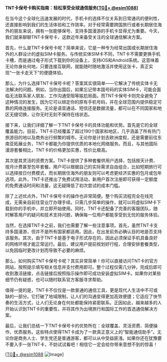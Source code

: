 **TNT卡保号卡购买指南：轻松享受全球通信服务[[TG💪+ @esim1088](https://t.me/s/esim1088)]**

在当今这个全球化迅速发展的时代，手机卡的选择不仅关系到日常通讯的便利性，还直接影响到我们的生活体验和工作效率。对于经常需要跨国旅行或者长期居住海外的朋友来说，拥有一张能够保号、支持多国漫游的手机卡显得尤为重要。今天，我们就来聊聊TNT卡保号卡，这款近年来备受关注的全球通信解决方案。

首先，什么是TNT卡保号卡呢？简单来说，它是一种专为经常出国或长期居住海外的人群设计的虚拟SIM卡服务。与传统实体SIM卡不同，TNT卡不需要更换手机卡槽，而是通过电子形式下载到你的设备上，支持iOS和Android系统。这意味着无论你身处何地，只要连接互联网，就能随时随地激活并使用这张卡，真正实现“一张卡走天下”的便捷体验。

那么，为什么选择TNT卡保号卡呢？答案其实很简单——它解决了传统实体卡无法解决的问题。例如，当你出国后，如果忘记带本国号码的实体SIM卡，可能会面临无法联系家人朋友、工作沟通受阻等尴尬局面。而TNT卡保号卡则完全避免了这种情况的发生，因为它可以绑定你的原有手机号码，并在全球范围内提供稳定可靠的网络连接服务。无论是语音通话、短信还是数据流量，都可以在不同国家和地区无缝切换，让你无时无刻不保持在线状态。

接下来，让我们详细了解一下TNT卡保号卡的具体功能和优势。首先是它的全球覆盖能力。目前，TNT卡已经覆盖了超过190个国家和地区，几乎涵盖了所有热门旅游目的地以及商务出行频繁的城市。无论你是计划去欧洲度假，还是需要前往东南亚拓展业务，TNT卡都能为你提供优质的本地化网络服务。而且，与其他国际漫游套餐相比，TNT卡的价格更加实惠，性价比极高。

其次是其灵活的资费方案。TNT卡提供了多种套餐供用户选择，包括按天计费、按月计费甚至包年套餐。用户可以根据自己的实际需求自由组合，比如短期旅行可以选择按日付费模式，而长期居住海外的朋友则可以考虑更经济实惠的包月或包年选项。此外，TNT卡还推出了免费试用活动，新用户首次注册即可获得一定额度的免费通话时间和流量，这无疑降低了初次尝试的成本门槛。

除了上述优点外，TNT卡保号卡的操作也非常简便。整个购买流程完全在线完成，无需亲自前往营业厅办理手续。只需几步简单的操作，就可以将虚拟SIM卡下载到你的手机中，并立即开始使用。同时，TNT卡还配备了完善的客服团队，随时解答用户的疑问和技术支持问题，确保每一位用户都能享受到无忧的服务体验。

当然，在选择TNT卡之前，我们也需要了解一些注意事项。首先，虽然TNT卡支持多国漫游，但并不是所有国家都适用。因此，在出发前务必确认目的地是否支持该服务。其次，由于TNT卡是基于电子形式存在的，因此必须保证手机具备良好的网络环境才能正常运行。最后，建议用户提前规划好行程，合理安排套餐类型，以免因临时更改计划而导致不必要的麻烦。

那么，如何购买TNT卡保号卡呢？其实非常简单！你可以直接访问TNT卡的官方网站，按照提示填写相关信息并支付费用即可。整个过程仅需几分钟，完成后即可收到激活链接，点击链接后按照指示操作即可成功安装虚拟SIM卡。如果你对某些细节仍有疑惑，也可以随时联系官方客服寻求帮助。

值得一提的是，TNT卡不仅仅是一款普通的通信工具，更是现代人生活中不可或缺的一部分。它打破了地域限制，让人们的沟通变得更加高效便捷；它适应了快节奏的生活方式，让人们无论身在何处都能保持紧密联系。正因如此，越来越多的人开始认识到TNT卡的重要性，并将其作为出境旅行和国际工作的首选通信解决方案。

最后，让我们总结一下TNT卡保号卡的优势所在：全球覆盖、灵活资费、简便操作、优质服务。这些特点使得TNT卡成为了一款真正意义上的“智能通信助手”。无论你是商务人士、学生党还是普通游客，都可以从中受益匪浅。如果你还在犹豫要不要入手一张TNT卡，不妨试试看吧！相信它一定会给你带来意想不到的惊喜！

[[TG💪+ @esim1088](https://t.me/s/esim1088) ![Image](https://i.postimg.cc/4NQfJmqS/Snipaste-2025-05-13-00-14-12.png)]
